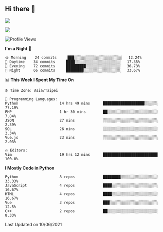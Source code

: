 ## Hi there 👋

![](https://github-readme-stats.vercel.app/api?username=CSY54&theme=nord&show_icons=true)

![](https://github-readme-stats.vercel.app/api/top-langs/?username=CSY54&theme=nord&layout=compact&card_width=445)

<!--START_SECTION:waka-->
![Profile Views](http://img.shields.io/badge/Profile%20Views-4-blue)

**I'm a Night 🦉** 

```text
🌞 Morning    24 commits     ███░░░░░░░░░░░░░░░░░░░░░░   12.24% 
🌆 Daytime    34 commits     ████░░░░░░░░░░░░░░░░░░░░░   17.35% 
🌃 Evening    72 commits     █████████░░░░░░░░░░░░░░░░   36.73% 
🌙 Night      66 commits     ████████░░░░░░░░░░░░░░░░░   33.67%

```


📊 **This Week I Spent My Time On** 

```text
⌚︎ Time Zone: Asia/Taipei

💬 Programming Languages: 
Python                   14 hrs 49 mins      ███████████████████░░░░░░   77.19% 
PHP                      1 hr 30 mins        ██░░░░░░░░░░░░░░░░░░░░░░░   7.84% 
JSON                     27 mins             ░░░░░░░░░░░░░░░░░░░░░░░░░   2.39% 
SQL                      26 mins             ░░░░░░░░░░░░░░░░░░░░░░░░░   2.34% 
Vue.js                   23 mins             ░░░░░░░░░░░░░░░░░░░░░░░░░   2.03%

🔥 Editors: 
Vim                      19 hrs 12 mins      █████████████████████████   100.0%

```

**I Mostly Code in Python** 

```text
Python                   8 repos             ████████░░░░░░░░░░░░░░░░░   33.33% 
JavaScript               4 repos             ████░░░░░░░░░░░░░░░░░░░░░   16.67% 
HTML                     4 repos             ████░░░░░░░░░░░░░░░░░░░░░   16.67% 
Vue                      3 repos             ███░░░░░░░░░░░░░░░░░░░░░░   12.5% 
C++                      2 repos             ██░░░░░░░░░░░░░░░░░░░░░░░   8.33%

```



 Last Updated on 10/06/2021
<!--END_SECTION:waka-->

<!--
**CSY54/CSY54** is a ✨ _special_ ✨ repository because its `README.md` (this file) appears on your GitHub profile.

Here are some ideas to get you started:

- 🔭 I’m currently working on ...
- 🌱 I’m currently learning ...
- 👯 I’m looking to collaborate on ...
- 🤔 I’m looking for help with ...
- 💬 Ask me about ...
- 📫 How to reach me: ...
- 😄 Pronouns: ...
- ⚡ Fun fact: ...
-->
